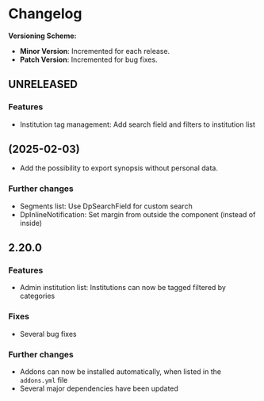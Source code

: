 # Changelog

**Versioning Scheme:**
- **Minor Version**: Incremented for each release.
- **Patch Version**: Incremented for bug fixes.

## UNRELEASED

### Features
- Institution tag management: Add search field and filters to institution list
## (2025-02-03)
 - Add the possibility to export synopsis without personal data.

### Further changes
- Segments list: Use DpSearchField for custom search
- DpInlineNotification: Set margin from outside the component (instead of inside)

## 2.20.0

### Features
- Admin institution list: Institutions can now be tagged filtered by categories

### Fixes
- Several bug fixes

### Further changes
- Addons can now be installed automatically, when listed in the `addons.yml` file
- Several major dependencies have been updated
